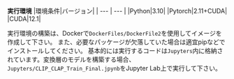 **実行環境**
|環境条件|バージョン|
| --- | --- |
|Python|3.10|
|Pytorch|2.11+CUDA|
|CUDA|12.1|

実行環境の構築は、Dockerで`DockerFiles/DockerFile2`を使用してイメージを作成して下さい。
また、必要なパッケージが欠落していた場合は適宜pipなどでインストールしてください。
基本的には実行するコードは`Jupyters`内に格納されています。変換層のモデルを構築する場合、`Jupyters/CLIP_CLAP_Train_Final.jpynb`をJupyter Lab上で実行して下さい。

